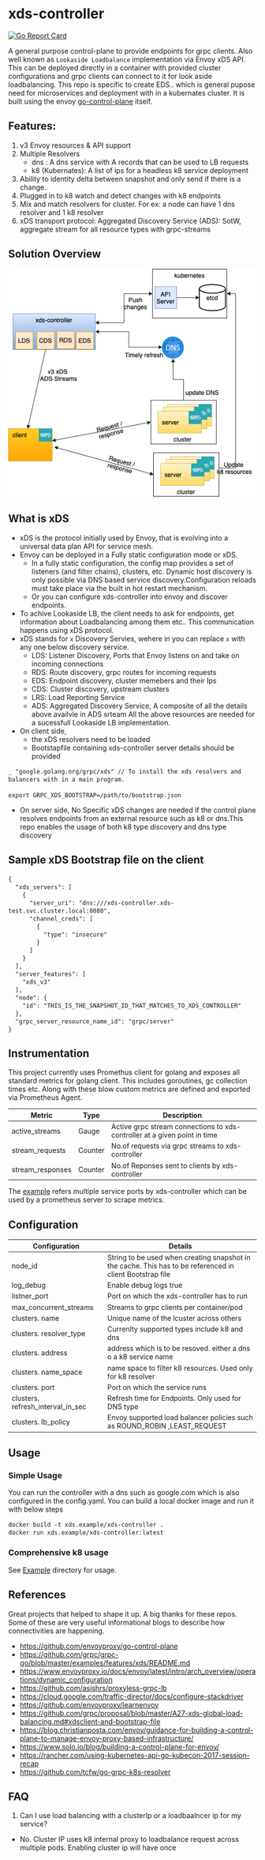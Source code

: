 # xds-controller
[![Go Report Card](https://goreportcard.com/badge/github.com/pradeepmvn/xds-controller)](https://goreportcard.com/report/github.com/pradeepmvn/xds-controller)

A general purpose control-plane to provide endpoints for grpc clients. Also well known as `Lookaside Loadbalance` implementation via Envoy xDS API. This can be deployed directly in a container with provided cluster configurations and grpc clients can connect to it for look aside loadbalancing. This repo is specific to create EDS.. which is general pupose need for microservices and deployment with in a kubernates cluster. It is built using the envoy [go-control-plane](https://github.com/envoyproxy/go-control-plane) itself.


## Features:
1. v3 Envoy resources & API support
2. Multiple Resolvers
    -  dns : A dns service with A records that can be used to LB requests
    -  k8 (Kubernates): A list of ips for a headless k8 service deployment
3. Ability to identity delta between snapshot and only send if there is a change.
4. Plugged in to k8 watch and detect changes with k8 endpoints
5. Mix and match resolvers for cluster. For ex: a node can have 1 dns resolver and 1 k8 resolver
6. xDS transport protocol: Aggregated Discovery Service (ADS): SotW, aggregate stream for all resource types with grpc-streams

## Solution Overview
![overview](img/xds-controller.png)

## What is xDS
 - xDS is the protocol initially used by Envoy, that is evolving into a universal data plan API for service mesh.
 - Envoy can be deployed in a Fully static configuration mode or xDS.
    - In a fully static configuration, the config map provides a set of listeners (and filter chains), clusters, etc. Dynamic host discovery is only possible via DNS based service discovery.Configuration reloads must take place via the built in hot restart mechanism.
    - Or you can configure xds-controller into envoy and discover endpoints.
- To achive Lookaside LB, the client needs to ask  for endpoints, get information about Loadbalancing among them etc.. This communication happens using xDS protocol.
- xDS stands for `x` Discovery Servies, wehere in you can replace `x` with any one below discovery service.
    - LDS: Listener Discovery, Ports that Envoy listens on and take on incoming connections
    - RDS: Route discovery, grpc routes for incoming requests
    - EDS: Endpoint discovery, cluster memebers and their Ips
    - CDS: Cluster discovery, upstream clusters
    - LRS: Load Reporting Service
    - ADS: Aggregated Discovery Service, A composite of all the details above availvle in ADS srteam
    All the above resources are needed for a sucessfull Lookaside LB implementation.
- On client side,
  - the xDS resolvers need to be loaded
  - Bootstapfile containing xds-controller server details should be provided
```
_ "google.golang.org/grpc/xds" // To install the xds resolvers and balancers with in a main program.

export GRPC_XDS_BOOTSTRAP=/path/to/bootstrap.json
```
- On server side, No Specific xDS changes are needed if the control plane resolves endpoints from an external resource such as k8 or dns.This repo enables the usage of both k8 type discovery and dns type discovery

## Sample xDS Bootstrap file on the client
```
{
  "xds_servers": [
    {
      "server_uri": "dns:///xds-controller.xds-test.svc.cluster.local:8080",
      "channel_creds": [
        {
          "type": "insecure"
        }
      ]
    }
  ],
  "server_features": [
    "xds_v3"
  ],
  "node": {
    "id": "THIS_IS_THE_SNAPSHOT_ID_THAT_MATCHES_TO_XDS_CONTROLLER"
  },
  "grpc_server_resource_name_id": "grpc/server"
}
```
## Instrumentation
This project currently uses Promethus client for golang and exposes all standard metrics for golang client. This includes goroutines, gc collection times etc. Along with these blow custom metrics are defined and exported via Prometheus Agent. 

| Metric | Type | Description |
|---|---|---|
| active_streams | Gauge | Active grpc stream connections to  xds-controller at a given point in time | 
| stream_requests | Counter| No.of requests via grpc streams to xds-controller | 
| stream_responses | Counter| No.of Reponses sent to clients by  xds-controller | 

The [example](https://github.com/pradeepmvn/xds-controller/tree/main/example) refers multiple service ports by xds-controller which can be used by a prometheus server to scrape metrics.

## Configuration
| Configuration | Details |
|---|---|
| node_id | String to be used when creating snapshot in the cache. This has to be referenced in client Bootstrap file | 
| log_debug | Enable debug logs  true|false | 
| listner_port | Port on which the xds-controller has to run | 
| max_concurrent_streams | Streams to grpc clients per container/pod | 
| clusters. name| Unique name of the lcuster across others | 
| clusters. resolver_type| Currenlty supported types include k8 and dns | 
| clusters. address| address which is to be resoved. either a dns o a k8 service name | 
| clusters. name_space| name space to filter k8 resources. Used only for k8 resolver | 
| clusters. port| Port on which the service runs | 
| clusters. refresh_interval_in_sec| Refresh time for Endpoints. Only used for DNS type | 
| clusters. lb_policy| Envoy supported load balancer policies such as ROUND_ROBIN ,LEAST_REQUEST | 

##  Usage
### Simple Usage
You can run the controller with a dns such as google.com which is also configured in the config.yaml. You can build a local docker image and run it with below steps
```
docker build -t xds.example/xds-controller .
docker run xds.example/xds-controller:latest
```

### Comprehensive k8 usage
See [Example](https://github.com/pradeepmvn/xds-controller/tree/main/example) directory for usage.

## References
Great projects that helped to shape it up. A big thanks for these repos. Some of these are very useful informational blogs to describe how connectivities are happening.

- https://github.com/envoyproxy/go-control-plane
- https://github.com/grpc/grpc-go/blob/master/examples/features/xds/README.md
- https://www.envoyproxy.io/docs/envoy/latest/intro/arch_overview/operations/dynamic_configuration
- https://github.com/asishrs/proxyless-grpc-lb
- https://cloud.google.com/traffic-director/docs/configure-stackdriver
- https://github.com/envoyproxy/learnenvoy
- https://github.com/grpc/proposal/blob/master/A27-xds-global-load-balancing.md#xdsclient-and-bootstrap-file
- https://blog.christianposta.com/envoy/guidance-for-building-a-control-plane-to-manage-envoy-proxy-based-infrastructure/
- https://www.solo.io/blog/building-a-control-plane-for-envoy/
- https://rancher.com/using-kubernetes-api-go-kubecon-2017-session-recap
- https://github.com/tcfw/go-grpc-k8s-resolver

## FAQ
1. Can I use load balancing with a clusterIp or a loadbaalncer ip for my service?
- No. Cluster IP uses k8 internal proxy to loadbalance request across multiple pods. Enabling cluster ip will have once


